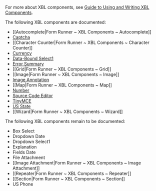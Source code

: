 For more about XBL components, see [Guide to Using and Writing XBL Components](http://wiki.orbeon.com/forms/doc/developer-guide/xbl-components-guide).

The following XBL components are documented:

- [[Autocomplete|Form Runner ~ XBL Components ~ Autocomplete]]
- [Captcha](http://wiki.orbeon.com/forms/doc/developer-guide/xbl-components/recaptcha)
- [[Character Counter|Form Runner ~ XBL Components ~ Character Counter]]
- [Currency](http://wiki.orbeon.com/forms/doc/developer-guide/xbl-components/currency)
- [Data-Bound Select1](http://wiki.orbeon.com/forms/doc/developer-guide/xbl-components/databound-select1)
- [Error Summary](http://wiki.orbeon.com/forms/doc/developer-guide/xbl-components/error-summary-component)
- [[Grid|Form Runner ~ XBL Components ~ Grid]]
- [[Image|Form Runner ~ XBL Components ~ Image]]
- [Image Annotation](http://wiki.orbeon.com/forms/doc/developer-guide/xbl-components/image-annotation)
- [[Map|Form Runner ~ XBL Components ~ Map]]
- [Number](http://wiki.orbeon.com/forms/doc/developer-guide/xbl-components/number)
- [Source Code Editor](http://wiki.orbeon.com/forms/doc/developer-guide/xbl-components/source-code-editor)
- [TinyMCE](http://wiki.orbeon.com/forms/doc/developer-guide/xbl-components/tinymce)
- [US State](http://wiki.orbeon.com/forms/doc/developer-guide/xbl-components/us-state)
- [[Wizard|Form Runner ~ XBL Components ~ Wizard]]

The following XBL components remain to be documented:

- Box Select
- Dropdown Date
- Dropdown Select1
- Explanation
- Fields Date
- File Attachment
- [[Image Attachment|Form Runner ~ XBL Components ~ Image Attachment]]
- [[Repeater|Form Runner ~ XBL Components ~ Repeater]]
- [[Section|Form Runner ~ XBL Components ~ Section]]
- US Phone
